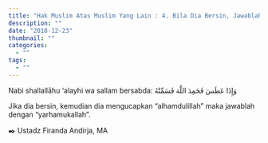 ```yaml
---
title: "Hak Muslim Atas Muslim Yang Lain : 4. Bila Dia Bersin, Jawablah"
description: ""
date: "2018-12-23"
thumbnail: ""
categories:
  - ""
tags:
  - ""
---
```

Nabi shallallāhu ‘alayhi wa sallam bersabda:
وَإِذَا عَطَسَ فَحَمِدَ اللَّهَ فَسَمِّتْهُ

Jika dia bersin, kemudian dia mengucapkan “alhamdulillah” maka jawablah dengan “yarhamukallah”.

✒️ Ustadz Firanda Andirja, MA